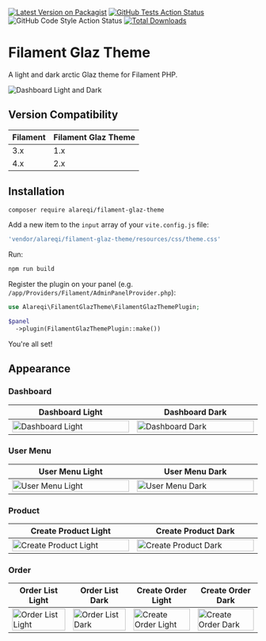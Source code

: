 
[![Latest Version on Packagist](https://img.shields.io/packagist/v/alareqi/filament-glaz-theme.svg?style=flat-square)](https://packagist.org/packages/alareqi/filament-glaz-theme)
[![GitHub Tests Action Status](https://img.shields.io/github/actions/workflow/status/alareqi/filament-glaz-theme/run-tests.yml?branch=main&label=tests&style=flat-square)](https://github.com/alareqi/filament-glaz-theme/actions?query=workflow%3Arun-tests+branch%3Amain)
![GitHub Code Style Action Status](https://github.com/alareqi/filament-glaz-theme/actions/workflows/fix-php-code-style-issues.yml/badge.svg)
[![Total Downloads](https://img.shields.io/packagist/dt/alareqi/filament-glaz-theme.svg?style=flat-square)](https://packagist.org/packages/alareqi/filament-glaz-theme)

# Filament Glaz Theme

A light and dark arctic Glaz theme for Filament PHP.

![Dashboard Light and Dark](https://raw.githubusercontent.com/alareqi/filament-glaz-theme/main/docs/dashboard.jpg)

## Version Compatibility

 Filament | Filament Glaz Theme
:---------|:-------------------
 3.x      | 1.x
 4.x      | 2.x

## Installation

```bash
composer require alareqi/filament-glaz-theme
```

Add a new item to the `input` array of your `vite.config.js` file:

```js
'vendor/alareqi/filament-glaz-theme/resources/css/theme.css'
```

Run:

```bash
npm run build
```

Register the plugin on your panel (e.g. `/app/Providers/Filament/AdminPanelProvider.php`):

```php
use Alareqi\FilamentGlazTheme\FilamentGlazThemePlugin;

$panel
  ->plugin(FilamentGlazThemePlugin::make())
```

You're all set!

## Appearance

### Dashboard

<table class="table">
  <thead>
    <tr>
      <th scope="col" width="1000px">Dashboard Light</th>
      <th scope="col" width="1000px">Dashboard Dark</th>
    </tr>
  </thead>
  <tbody>
    <tr>
      <td>
        <img src="https://raw.githubusercontent.com/alareqi/filament-glaz-theme/main/docs/dashboard_light.png" width="100%" alt="Dashboard Light">
      </td>
      <td>
        <img src="https://raw.githubusercontent.com/alareqi/filament-glaz-theme/main/docs/dashboard_dark.png" width="100%" alt="Dashboard Dark">
      </td>
    </tr>
  </tbody>
</table>

### User Menu

<table class="table">
  <thead>
    <tr>
      <th scope="col" width="1000px">User Menu Light</th>
      <th scope="col" width="1000px">User Menu Dark</th>
    </tr>
  </thead>
  <tbody>
    <tr>
      <td>
        <img src="https://raw.githubusercontent.com/alareqi/filament-glaz-theme/main/docs/user_menu_light.png" width="100%" alt="User Menu Light">
      </td>
      <td>
        <img src="https://raw.githubusercontent.com/alareqi/filament-glaz-theme/main/docs/user_menu_dark.png" width="100%" alt="User Menu Dark">
      </td>
    </tr>
  </tbody>
</table>

### Product

<table class="table">
  <thead>
    <tr>
      <th scope="col" width="1000px">Create Product Light</th>
      <th scope="col" width="1000px">Create Product Dark</th>
    </tr>
  </thead>
  <tbody>
    <tr>
      <td>
        <img src="https://raw.githubusercontent.com/alareqi/filament-glaz-theme/main/docs/product_create_light.png" width="100%" alt="Create Product Light">
      </td>
      <td>
        <img src="https://raw.githubusercontent.com/alareqi/filament-glaz-theme/main/docs/product_create_dark.png" width="100%" alt="Create Product Dark">
      </td>
    </tr>
  </tbody>
</table>

### Order

<table class="table">
  <thead>
    <tr>
      <th scope="col" width="1000px">Order List Light</th>
      <th scope="col" width="1000px">Order List Dark</th>
      <th scope="col" width="1000px">Create Order Light</th>
      <th scope="col" width="1000px">Create Order Dark</th>
    </tr>
  </thead>
  <tbody>
    <tr>
      <td>
        <img src="https://raw.githubusercontent.com/alareqi/filament-glaz-theme/main/docs/orders_light.png" width="100%" alt="Order List Light">
      </td>
      <td>
        <img src="https://raw.githubusercontent.com/alareqi/filament-glaz-theme/main/docs/orders_dark.png" width="100%" alt="Order List Dark">
      </td>
      <td>
        <img src="https://raw.githubusercontent.com/alareqi/filament-glaz-theme/main/docs/order_create_light.png" width="100%" alt="Create Order Light">
      </td>
      <td>
        <img src="https://raw.githubusercontent.com/alareqi/filament-glaz-theme/main/docs/order_create_dark.png" width="100%" alt="Create Order Dark">
      </td>
    </tr>
  </tbody>
</table>
